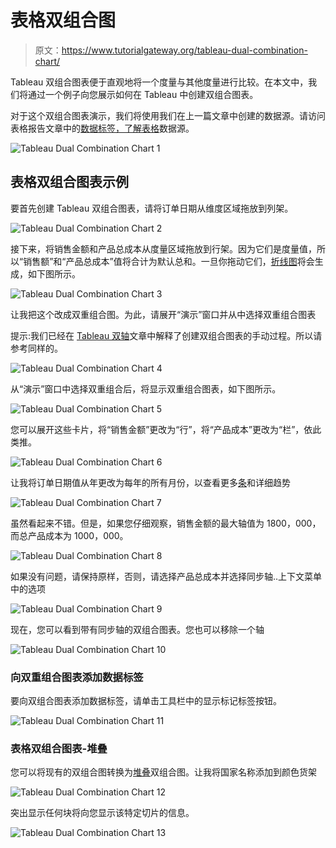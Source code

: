 # 表格双组合图

> 原文：<https://www.tutorialgateway.org/tableau-dual-combination-chart/>

Tableau 双组合图表便于直观地将一个度量与其他度量进行比较。在本文中，我们将通过一个例子向您展示如何在 Tableau 中创建双组合图表。

对于这个双组合图表演示，我们将使用我们在上一篇文章中创建的数据源。请访问表格报告文章中的[数据标签，了解](https://www.tutorialgateway.org/data-labels-in-tableau-reports/)[表格](https://www.tutorialgateway.org/tableau/)数据源。

![Tableau Dual Combination Chart 1](img/d4443a3ecc31cbe079a73f6a351fe096.png)

## 表格双组合图表示例

要首先创建 Tableau 双组合图表，请将订单日期从维度区域拖放到列架。

![Tableau Dual Combination Chart 2](img/0a4a437a6a28b7ae6428d1c623ddfc50.png)

接下来，将销售金额和产品总成本从度量区域拖放到行架。因为它们是度量值，所以“销售额”和“产品总成本”值将合计为默认总和。一旦你拖动它们，[折线图](https://www.tutorialgateway.org/tableau-line-chart/)将会生成，如下图所示。

![Tableau Dual Combination Chart 3](img/f728a5a5264c676f43416a9a4603ea79.png)

让我把这个改成双重组合图。为此，请展开“演示”窗口并从中选择双重组合图表

提示:我们已经在 [Tableau 双轴](https://www.tutorialgateway.org/tableau-dual-axis/)文章中解释了创建双组合图表的手动过程。所以请参考同样的。

![Tableau Dual Combination Chart 4](img/060f11f8f3ea4e5f9b8a1639cf32be41.png)

从“演示”窗口中选择双重组合后，将显示双重组合图表，如下图所示。

![Tableau Dual Combination Chart 5](img/d7c0ee69913821f78b93d5a18b99205f.png)

您可以展开这些卡片，将“销售金额”更改为“行”，将“产品成本”更改为“栏”，依此类推。

![Tableau Dual Combination Chart 6](img/df091db57ebd982b526b1e573047028a.png)

让我将订单日期值从年更改为每年的所有月份，以查看更多[条](https://www.tutorialgateway.org/bar-chart-in-tableau/)和详细趋势

![Tableau Dual Combination Chart 7](img/77d1b1338d2524e0fee7a6279ad6ef4d.png)

虽然看起来不错。但是，如果您仔细观察，销售金额的最大轴值为 1800，000，而总产品成本为 1000，000。

![Tableau Dual Combination Chart 8](img/c0be143e3e952cc9024272f6dfcfe1f1.png)

如果没有问题，请保持原样，否则，请选择产品总成本并选择同步轴..上下文菜单中的选项

![Tableau Dual Combination Chart 9](img/3e0e1aa84cdd38b286ea7f8c65bcc6fc.png)

现在，您可以看到带有同步轴的双组合图表。您也可以移除一个轴

![Tableau Dual Combination Chart 10](img/05339e864b2ac17b3290a502d700c280.png)

### 向双重组合图表添加数据标签

要向双组合图表添加数据标签，请单击工具栏中的显示标记标签按钮。

![Tableau Dual Combination Chart 11](img/fae6fa48bf47618f77b8b5e6d8850a4a.png)

### 表格双组合图表-堆叠

您可以将现有的双组合图转换为[堆叠](https://www.tutorialgateway.org/stacked-bar-chart-in-tableau/)双组合图。让我将国家名称添加到颜色货架

![Tableau Dual Combination Chart 12](img/380362aed76f7609d55ef16470afd96b.png)

突出显示任何块将向您显示该特定切片的信息。

![Tableau Dual Combination Chart 13](img/042ce07b61b745e4d019ac39275d6bf5.png)